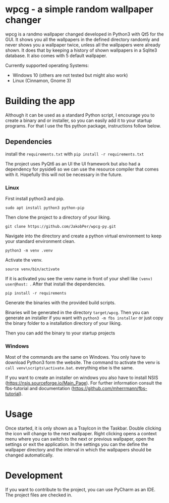 # wpcg - a simple random wallpaper changer

wpcg is a randmo wallpaper changed developed in Python3 with Qt5 for the GUI. It shows you all the wallpapers in the defined directory randomly and never shows you a wallpaper twice, unless all the wallpapers were already shown. It does that by keeping a history of shown wallpapers in a Sqlite3 database. It also comes with 5 default wallpaper.

Currently supported operating Systems:
 * Windows 10 (others are not tested but might also work)
 * Linux (Cinnamon, Gnome 3)

# Building the app

Although it can be used as a standard Python script, I encourage you to create a binary and or installer, so you can easily add it to your startup programs. For that I use the fbs python package, instructions follow below.

## Dependencies

install the `requirements.txt` with `pip install -r requirements.txt`

The project uses PyQt6 as an UI the UI framework but also had a dependency for pyside6 so we can use the resource compiler that comes with it. Hopefully this will not be necessary in the future.
 
### Linux

First install python3 and pip.

`sudo apt install python3 python-pip`

Then clone the project to a directory of your liking.

`git clone https://github.com/JakobPer/wpcg-py.git`

Navigate into the directory and create a python virtual environment to keep your standard environment clean.

`python3 -m venv .venv`

Activate the venv.

`source venv/bin/activate`

If it is activated you see the venv name in front of your shell like `(venv) user@host: `. After that install the dependencies.

`pip install -r requirements`

Generate the binaries with the provided build scripts.

Binaries will be generated in the directory `target/wpcg`. Then you can generate an installer if you want with `python3 -m fbs installer` or just copy the binary folder to a installation directory of your liking.

Then you can add the binary to your startup projects

### Windows

Most of the commands are the same on Windows. You only have to download Python3 form the website. The command to activate the venv is `call venv\scripts\activate.bat`. everything else is the same.

If you want to create an installer on windows you also have to install NSIS (https://nsis.sourceforge.io/Main_Page). For further information consult the fbs-tutorial and documentation (https://github.com/mherrmann/fbs-tutorial). 

# Usage

Once started, it is only shown as a TrayIcon in the Taskbar. 
Double clicking the icon will change to the next wallpaper.
Right clicking opens a context menu where you can switch to the next or previous wallpaper, open the settings or exit the application.
In the settings you can the define the wallpaper directory and the interval in which the wallpapers should be changed automatically. 

# Development

If you want to contribute to the project, you can use PyCharm as an IDE. The project files are checked in.

